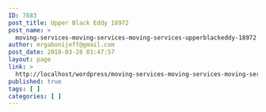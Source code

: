 ```yaml
---
ID: 7883
post_title: Upper Black Eddy 18972
post_name: >
  moving-services-moving-services-moving-services-upperblackeddy-18972
author: mrgabonijeff@gmail.com
post_date: 2018-03-28 01:47:57
layout: page
link: >
  http://localhost/wordpress/moving-services-moving-services-moving-services-upperblackeddy-18972/
published: true
tags: [ ]
categories: [ ]
---
```

